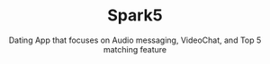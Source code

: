 <h1 align="center">Spark5</h1>
<p align="center">Dating App that focuses on Audio messaging, VideoChat, and Top 5 matching feature</p>

